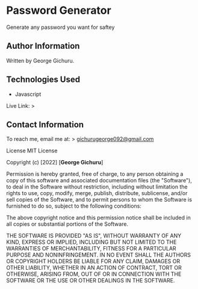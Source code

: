 # Password Generator 

Generate any password you want for saftey

## Author Information

Written by George Gichuru.

## Technologies Used

- Javascript

Live Link: > 

## Contact Information

To reach me, email me at: > gichurugeorge092@gmail.com

License
MIT License

Copyright (c) [2022] [**George Gichuru**]

Permission is hereby granted, free of charge, to any person obtaining a copy of this software and associated documentation files (the "Software"), to deal in the Software without restriction, including without limitation the rights to use, copy, modify, merge, publish, distribute, sublicense, and/or sell copies of the Software, and to permit persons to whom the Software is furnished to do so, subject to the following conditions:

The above copyright notice and this permission notice shall be included in all copies or substantial portions of the Software.

THE SOFTWARE IS PROVIDED "AS IS", WITHOUT WARRANTY OF ANY KIND, EXPRESS OR IMPLIED, INCLUDING BUT NOT LIMITED TO THE WARRANTIES OF MERCHANTABILITY, FITNESS FOR A PARTICULAR PURPOSE AND NONINFRINGEMENT. IN NO EVENT SHALL THE AUTHORS OR COPYRIGHT HOLDERS BE LIABLE FOR ANY CLAIM, DAMAGES OR OTHER LIABILITY, WHETHER IN AN ACTION OF CONTRACT, TORT OR OTHERWISE, ARISING FROM, OUT OF OR IN CONNECTION WITH THE SOFTWARE OR THE USE OR OTHER DEALINGS IN THE SOFTWARE.